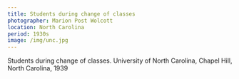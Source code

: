 ```yaml
---
title: Students during change of classes
photographer: Marion Post Wolcott
location: North Carolina
period: 1930s
image: /img/unc.jpg
---
```



Students during change of classes. University of North Carolina, Chapel Hill, North Carolina, 1939